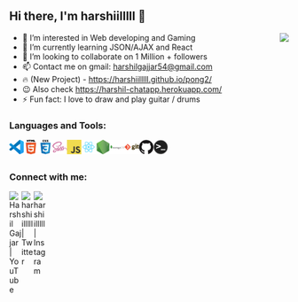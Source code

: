 ## Hi there, I'm harshiilllll 👋

<img align="right" src="https://media.discordapp.net/attachments/914047870573871134/934318738440880138/mp4_1.gif?width=256&height=256">

- 👀 I’m interested in Web developing and Gaming 
- 🌱 I’m currently learning JSON/AJAX and React
- 💞️ I’m looking to collaborate on 1 Million + followers 
- 📫 Contact me on gmail: harshilgajjar54@gmail.com
- 🔥 (New Project) - https://harshiilllll.github.io/pong2/
- 😉 Also check  https://harshil-chatapp.herokuapp.com/
- ⚡ Fun fact: I love to draw and play guitar / drums


### Languages and Tools:

<img align="left" alt="Visual Studio Code" width="26px" src="https://raw.githubusercontent.com/github/explore/80688e429a7d4ef2fca1e82350fe8e3517d3494d/topics/visual-studio-code/visual-studio-code.png" />
<img align="left" alt="HTML5" width="26px" src="https://raw.githubusercontent.com/github/explore/80688e429a7d4ef2fca1e82350fe8e3517d3494d/topics/html/html.png" />
<img align="left" alt="CSS3" width="26px" src="https://raw.githubusercontent.com/github/explore/80688e429a7d4ef2fca1e82350fe8e3517d3494d/topics/css/css.png" />
<img align="left" alt="Sass" width="26px" src="https://raw.githubusercontent.com/github/explore/80688e429a7d4ef2fca1e82350fe8e3517d3494d/topics/sass/sass.png" />
<img align="left" alt="JavaScript" width="26px" src="https://raw.githubusercontent.com/github/explore/80688e429a7d4ef2fca1e82350fe8e3517d3494d/topics/javascript/javascript.png" />
<img align="left" alt="React" width="26px" src="https://raw.githubusercontent.com/github/explore/80688e429a7d4ef2fca1e82350fe8e3517d3494d/topics/react/react.png" />
<img align="left" alt="Node.js" width="26px" src="https://raw.githubusercontent.com/github/explore/80688e429a7d4ef2fca1e82350fe8e3517d3494d/topics/nodejs/nodejs.png" />
<img align="left" alt="MongoDB" width="26px" src="https://raw.githubusercontent.com/github/explore/80688e429a7d4ef2fca1e82350fe8e3517d3494d/topics/mongodb/mongodb.png" />
<img align="left" alt="Git" width="26px" src="https://raw.githubusercontent.com/github/explore/80688e429a7d4ef2fca1e82350fe8e3517d3494d/topics/git/git.png" />
<img align="left" alt="GitHub" width="26px" src="https://raw.githubusercontent.com/github/explore/78df643247d429f6cc873026c0622819ad797942/topics/github/github.png" />
<img align="left" alt="Terminal" width="26px" src="https://raw.githubusercontent.com/github/explore/80688e429a7d4ef2fca1e82350fe8e3517d3494d/topics/terminal/terminal.png" />

<br />
<br />

### Connect with me:

<a href="https://www.youtube.com/channel/UCLnUcrxNTxjrAAVEzqPLhZw"><img align="left" alt="Harshil Gajjar | YouTube" width="22px" src="https://cdn.jsdelivr.net/npm/simple-icons@v3/icons/youtube.svg" /></a>
<a href="https://twitter.com/harshiilllll"><img align="left" alt="harshiilllll | Twitter" width="22px" src="https://cdn.jsdelivr.net/npm/simple-icons@v3/icons/twitter.svg" /></a>
<a href="https://www.instagram.com/harshiilllll/"><img align="left" alt="harshiilllll | Instagram" width="22px" src="https://cdn.jsdelivr.net/npm/simple-icons@v3/icons/instagram.svg" /></a>

<br />


<!---harshiilllll/harshiilllll is a ✨ special ✨ repository because its `README.md` (this file) appears on your GitHub profile.You can click the Preview link to take a look at your changes.--->
